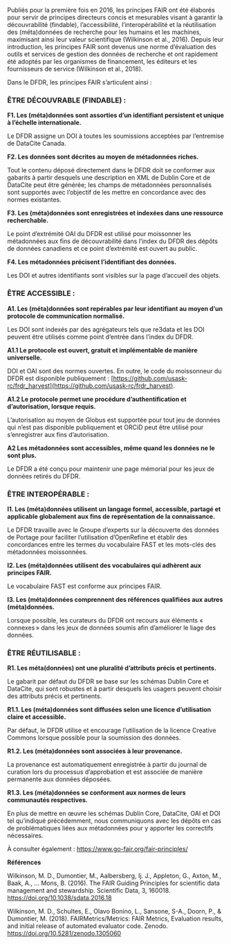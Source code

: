Publiés pour la première fois en 2016, les principes FAIR ont été élaborés pour servir de principes directeurs concis et mesurables visant à garantir la découvrabilité (findable), l’accessibilité, l’interopérabilité et la réutilisation des (méta)données de recherche pour les humains et les machines, maximisant ainsi leur valeur scientifique (Wilkinson et al., 2016). Depuis leur introduction, les principes FAIR sont devenus une norme d’évaluation des outils et services de gestion des données de recherche et ont rapidement été adoptés par les organismes de financement, les éditeurs et les fournisseurs de service (Wilkinson et al., 2018).

Dans le DFDR, les principes FAIR s’articulent ainsi :

### ÊTRE DÉCOUVRABLE (FINDABLE) :
**F1. Les (méta)données sont assorties d’un identifiant persistent et unique à l’échelle internationale.**

Le DFDR assigne un DOI à toutes les soumissions acceptées par l’entremise de DataCite Canada.

**F2. Les données sont décrites au moyen de métadonnées riches.**

Tout le contenu déposé directement dans le DFDR doit se conformer aux gabarits à partir desquels une description en XML de Dublin Core et de DataCite peut être générée; les champs de métadonnées personnalisés sont supportés avec l’objectif de les mettre en concordance avec des normes existantes.

**F3. Les (méta)données sont enregistrées et indexées dans une ressource recherchable.**

Le point d’extrémité OAI du DFDR est utilisé pour moissonner les métadonnées aux fins de découvrabilité dans l’index du DFDR des dépôts de données canadiens et ce point d’extrémité est ouvert au public.

**F4. Les métadonnées précisent l’identifiant des données.**

Les DOI et autres identifiants sont visibles sur la page d’accueil des objets.

### ÊTRE ACCESSIBLE :
**A1. Les (méta)données sont repérables par leur identifiant au moyen d’un protocole de communication normalisé.**

Les DOI sont indexés par des agrégateurs tels que re3data et les DOI peuvent être utilisés comme point d’entrée dans l’index du DFDR.

**A1.1 Le protocole est ouvert, gratuit et implémentable de manière universelle.**

DOI et OAI sont des normes ouvertes. En outre, le code du moissonneur du DFDR est disponible publiquement : [https://github.com/usask-rc/frdr_harvest](https://github.com/usask-rc/frdr_harvest).

**A1.2 Le protocole permet une procédure d’authentification et d’autorisation, lorsque requis.**

L’autorisation au moyen de Globus est supportée pour tout jeu de données qui n’est pas disponible publiquement et ORCiD peut être utilisé pour s’enregistrer aux fins d’autorisation.

**A2 Les métadonnées sont accessibles, même quand les données ne le sont plus.**

Le DFDR a été conçu pour maintenir une page mémorial pour les jeux de données retirés du DFDR.

### ÊTRE INTEROPÉRABLE :
**I1. Les (méta)données utilisent un langage formel, accessible, partagé et applicable globalement aux fins de représentation de la connaissance.**

Le DFDR travaille avec le Groupe d’experts sur la découverte des données de Portage pour faciliter l’utilisation d’OpenRefine et établir des concordances entre les termes du vocabulaire FAST et les mots-clés des métadonnées moissonnées.

**I2. Les (méta)données utilisent des vocabulaires qui adhèrent aux principes FAIR.**

Le vocabulaire FAST est conforme aux principes FAIR.

**I3. Les (méta)données comprennent des références qualifiées aux autres (méta)données.**

Lorsque possible, les curateurs du DFDR ont recours aux éléments « connexes » dans les jeux de données soumis afin d’améliorer le liage des données.

### ÊTRE RÉUTILISABLE :
**R1. Les méta(données) ont une pluralité d’attributs précis et pertinents.**

Le gabarit par défaut du DFDR se base sur les schémas Dublin Core et DataCite, qui sont robustes et à partir desquels les usagers peuvent choisir des attributs précis et pertinents.

**R1.1. Les (méta)données sont diffusées selon une licence d’utilisation claire et accessible.**

Par défaut, le DFDR utilise et encourage l’utilisation de la licence Creative Commons lorsque possible pour la soumission des données.

**R1.2. Les (méta)données sont associées à leur provenance.**

La provenance est automatiquement enregistrée à partir du journal de curation lors du processus d’approbation et est associée de manière permanente aux données déposées.

**R1.3. Les (méta)données se conforment aux normes de leurs communautés respectives.**

En plus de mettre en œuvre les schémas Dublin Core, DataCite, OAI et DOI tel qu’indiqué précédemment, nous communiquons avec les dépôts en cas de problématiques liées aux métadonnées pour y apporter les correctifs nécessaires.

À consulter également : <a href="https://www.go-fair.org/fair-principles/" target="_blank">https://www.go-fair.org/fair-principles/</a>

**Références**

Wilkinson, M. D., Dumontier, M., Aalbersberg, Ij. J., Appleton, G., Axton, M., Baak, A., … Mons, B. (2016). The FAIR Guiding Principles for scientific data management and stewardship. Scientific Data, 3, 160018. <a target="_blank" href="https://doi.org/10.1038/sdata.2016.18">https://doi.org/10.1038/sdata.2016.18</a>

Wilkinson, M. D., Schultes, E., Olavo Bonino, L., Sansone, S-A., Doorn, P., & Dumontier, M. (2018). FAIRMetrics/Metrics: FAIR Metrics, Evaluation results, and initial release of automated evaluator code. Zenodo. <a target="_blank" href="https://doi.org/10.5281/zenodo.1305060">https://doi.org/10.5281/zenodo.1305060</a>


